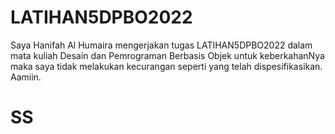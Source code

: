 # LATIHAN5DPBO2022

Saya Hanifah Al Humaira mengerjakan tugas LATIHAN5DPBO2022 dalam mata kuliah Desain dan Pemrograman Berbasis Objek untuk keberkahanNya maka saya tidak melakukan kecurangan seperti yang telah dispesifikasikan. Aamiin.

# SS

